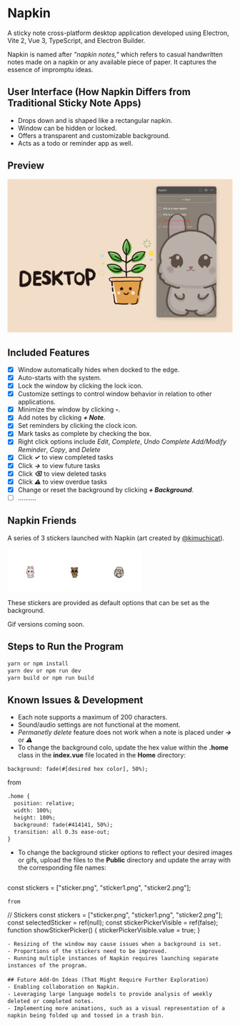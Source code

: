 # Napkin

A sticky note cross-platform desktop application developed using Electron, Vite 2, Vue 3, TypeScript, and Electron Builder.

Napkin is named after *"napkin notes,"* which refers to casual handwritten notes made on a napkin or any available piece of paper. It captures the essence of impromptu ideas.

## User Interface (How Napkin Differs from Traditional Sticky Note Apps)

- Drops down and is shaped like a rectangular napkin.
- Window can be hidden or locked.
- Offers a transparent and customizable background.
- Acts as a todo or reminder app as well.

## Preview

![Display](./md/1.png)

## Included Features

- [x] Window automatically hides when docked to the edge.
- [x] Auto-starts with the system.
- [x] Lock the window by clicking the lock icon.
- [x] Customize settings to control window behavior in relation to other applications.
- [x] Minimize the window by clicking ***-***.
- [x] Add notes by clicking ***+ Note***.
- [x] Set reminders by clicking the clock icon.
- [x] Mark tasks as complete by checking the box.
- [x] Right click options include *Edit*, *Complete*, *Undo Complete* *Add/Modify Reminder*, *Copy*, and *Delete*
- [x] Click ***✓*** to view completed tasks
- [x] Click ***→*** to view future tasks
- [x] Click ***⌫*** to view deleted tasks
- [x] Click ***⚠*** to view overdue tasks
- [x] Change or reset the background by clicking ***+ Background***.
- [ ] ..........

## Napkin Friends 

A series of 3 stickers launched with Napkin (art created by [@kimuchicat](https://github.com/kimuchicat)).

<div style="display: flex;">
  <img src="./public/bunny.png" alt="Bunny" width="100" height="100" />
  <img src="./public/bear.png" alt="Bear" width="100" height="100" />
  <img src="./public/sheep.png" alt="Sheep" width="100" height="100" />
</div>

These stickers are provided as default options that can be set as the background. 

Gif versions coming soon. 
 
## Steps to Run the Program

```
yarn or npm install
yarn dev or npm run dev
yarn build or npm run build
```

## Known Issues & Development

- Each note supports a maximum of 200 characters.
- Sound/audio settings are not functional at the moment.
- *Permanetly delete* feature does not work when a note is placed under  ***→*** or ***⚠***
- To change the background colo, update the hex value within the **.home** class in the **index.vue** file located in the **Home** directory:
```
background: fade(#[desired hex color], 50%);
```
from
```
.home {
  position: relative;
  width: 100%;
  height: 100%;
  background: fade(#414141, 50%);
  transition: all 0.3s ease-out;
}
```
- To change the background sticker options to reflect your desired images or gifs, upload the files to the **Public** directory and update the array with the corresponding file names: 
```
```
const stickers = ["sticker.png", "sticker1.png", "sticker2.png"];
```
from
```
// Stickers
const stickers = ["sticker.png", "sticker1.png", "sticker2.png"];
const selectedSticker = ref(null);
const stickerPickerVisible = ref(false);
function showStickerPicker() {
  stickerPickerVisible.value = true;
}
```
- Resizing of the window may cause issues when a background is set.
- Proportions of the stickers need to be improved.
- Running multiple instances of Napkin requires launching separate instances of the program.

## Future Add-On Ideas (That Might Require Further Exploration)
- Enabling collaboration on Napkin.
- Leveraging large language models to provide analysis of weekly deleted or completed notes.
- Implementing more animations, such as a visual representation of a napkin being folded up and tossed in a trash bin.
